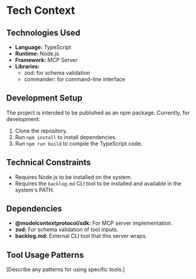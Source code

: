 # Tech Context

## Technologies Used

- **Language:** TypeScript
- **Runtime:** Node.js
- **Framework:** MCP Server
- **Libraries:**
  - zod: for schema validation
  - commander: for command-line interface

## Development Setup

The project is intended to be published as an npm package. Currently, for development:
1.  Clone the repository.
2.  Run `npm install` to install dependencies.
3.  Run `npm run build` to compile the TypeScript code.

## Technical Constraints

- Requires Node.js to be installed on the system.
- Requires the `backlog.md` CLI tool to be installed and available in the system's PATH.

## Dependencies

- **@modelcontextprotocol/sdk:** For MCP server implementation.
- **zod:** For schema validation of tool inputs.
- **backlog.md:** External CLI tool that this server wraps.

## Tool Usage Patterns

[Describe any patterns for using specific tools.]
